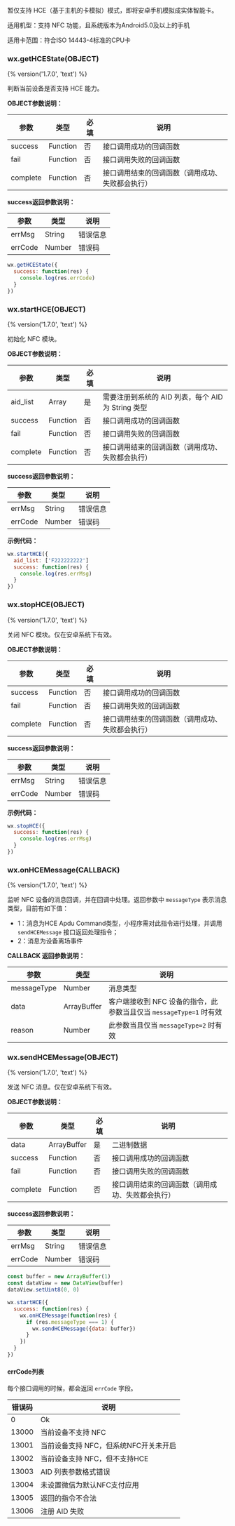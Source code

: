 暂仅支持 HCE（基于主机的卡模拟）模式，即将安卓手机模拟成实体智能卡。

适用机型：支持 NFC 功能，且系统版本为Android5.0及以上的手机

适用卡范围：符合ISO 14443-4标准的CPU卡

### wx.getHCEState(OBJECT)
{% version('1.7.0', 'text') %}

判断当前设备是否支持 HCE 能力。

**OBJECT参数说明：**

| 参数     | 类型     | 必填  | 说明                     |
| -------- | -------- | ----- | ------------------------ |
| success  | Function | 否    | 接口调用成功的回调函数   |
| fail     | Function | 否    | 接口调用失败的回调函数   |
| complete | Function | 否    | 接口调用结束的回调函数（调用成功、失败都会执行）|

**success返回参数说明：**

| 参数      | 类型   | 说明           |
| --------- | ------ | -------------- |
| errMsg    | String | 错误信息       |
| errCode   | Number | 错误码         |


```javascript
wx.getHCEState({
  success: function(res) {
    console.log(res.errCode)
  }
})
```


### wx.startHCE(OBJECT)
{% version('1.7.0', 'text') %}

初始化 NFC 模块。

**OBJECT参数说明：**

| 参数     | 类型     | 必填  | 说明                     |
| -------- | -------- | ----- | ------------------------ |
| aid_list | Array    | 是    | 需要注册到系统的 AID 列表，每个 AID 为 String 类型 |
| success  | Function | 否    | 接口调用成功的回调函数   |
| fail     | Function | 否    | 接口调用失败的回调函数   |
| complete | Function | 否    | 接口调用结束的回调函数（调用成功、失败都会执行）|

**success返回参数说明：**

| 参数      | 类型   | 说明           |
| --------- | ------ | -------------- |
| errMsg    | String | 错误信息       |
| errCode   | Number | 错误码         |

**示例代码：**

```javascript
wx.startHCE({
  aid_list: ['F222222222']
  success: function(res) {
    console.log(res.errMsg)
  }
})
```


### wx.stopHCE(OBJECT)
{% version('1.7.0', 'text') %}

关闭 NFC 模块。仅在安卓系统下有效。

**OBJECT参数说明：**

| 参数     | 类型     | 必填  | 说明                     |
| -------- | -------- | ----- | ------------------------ |
| success  | Function | 否    | 接口调用成功的回调函数   |
| fail     | Function | 否    | 接口调用失败的回调函数   |
| complete | Function | 否    | 接口调用结束的回调函数（调用成功、失败都会执行）|

**success返回参数说明：**

| 参数      | 类型   | 说明           |
| --------- | ------ | -------------- |
| errMsg    | String | 错误信息       |
| errCode   | Number | 错误码         |

**示例代码：**

```javascript
wx.stopHCE({
  success: function(res) {
    console.log(res.errMsg)
  }
})
```


### wx.onHCEMessage(CALLBACK)
{% version('1.7.0', 'text') %}

监听 NFC 设备的消息回调，并在回调中处理。返回参数中 `messageType` 表示消息类型，目前有如下值：

- 1：消息为HCE Apdu Command类型，小程序需对此指令进行处理，并调用 `sendHCEMessage` 接口返回处理指令；
- 2：消息为设备离场事件

**CALLBACK 返回参数说明：**

| 参数        | 类型         | 说明                                 |
| ----------- | ------------ | ------------------------------------ |
| messageType | Number       | 消息类型                             |
| data        | ArrayBuffer  | 客户端接收到 NFC 设备的指令，此参数当且仅当 `messageType=1` 时有效 |
| reason      | Number       | 此参数当且仅当 `messageType=2` 时有效 |


### wx.sendHCEMessage(OBJECT)
{% version('1.7.0', 'text') %}

发送 NFC 消息。仅在安卓系统下有效。

**OBJECT参数说明：**

| 参数     | 类型        | 必填  | 说明                     |
| -------- | ----------- | ----- | ------------------------ |
| data     | ArrayBuffer | 是    | 二进制数据               |
| success  | Function    | 否    | 接口调用成功的回调函数   |
| fail     | Function    | 否    | 接口调用失败的回调函数   |
| complete | Function    | 否    | 接口调用结束的回调函数（调用成功、失败都会执行）|

**success返回参数说明：**

| 参数      | 类型   | 说明           |
| --------- | ------ | -------------- |
| errMsg    | String | 错误信息       |
| errCode   | Number | 错误码         |

```javascript
const buffer = new ArrayBuffer(1)
const dataView = new DataView(buffer)
dataView.setUint8(0, 0)

wx.startHCE({
  success: function(res) {
    wx.onHCEMessage(function(res) {
      if (res.messageType === 1) {
        wx.sendHCEMessage({data: buffer})
      }
    })
  }
})
```


#### errCode列表
每个接口调用的时候，都会返回 `errCode` 字段。

| 错误码 | 说明                  |
| ------ | --------------------- |
| 0      | Ok                    |
| 13000  | 当前设备不支持 NFC    |
| 13001  | 当前设备支持 NFC，但系统NFC开关未开启 |
| 13002  | 当前设备支持 NFC，但不支持HCE     |
| 13003  | AID 列表参数格式错误              |
| 13004  | 未设置微信为默认NFC支付应用       |
| 13005  | 返回的指令不合法              |
| 13006  | 注册 AID 失败                 |